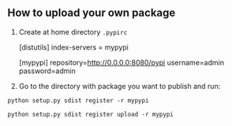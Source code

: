 How to upload your own package
---------------------------

1. Create at home directory `.pypirc`


    [distutils]
    index-servers =
        mypypi

    [mypypi]
    repository=http://0.0.0.0:8080/pypi
    username=admin
    password=admin

2. Go to the directory with package you want to publish and run:

`python setup.py sdist register -r mypypi`

`python setup.py sdist register upload -r mypypi`

